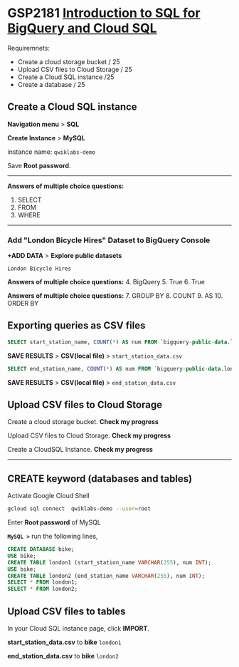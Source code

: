 GSP2181 [Introduction to SQL for BigQuery and Cloud SQL](https://google.qwiklabs.com/games/447/labs/1371)
===

Requiremnets:
- Create a cloud storage bucket / 25
- Upload CSV files to Cloud Storage / 25
- Create a Cloud SQL instance /25
- Create a database / 25

## Create a Cloud SQL instance

**Navigation menu** > **SQL**

**Create Instance** > **MySQL**

instance name: 
`qwiklabs-demo`

Save **Root password**.

* * *

**Answers of multiple choice questions:**
1. SELECT
2. FROM
3. WHERE

* * *

### Add "London Bicycle Hires" Dataset to BigQuery Console

**+ADD DATA** > **Explore public datasets**

`London Bicycle Hires`

**Answers of multiple choice questions:**
4. BigQuery
5. True
6. True

**Answers of multiple choice questions:**
7. GROUP BY
8. COUNT
9. AS
10. ORDER BY


## Exporting queries as CSV files

```sql
SELECT start_station_name, COUNT(*) AS num FROM `bigquery-public-data.london_bicycles.cycle_hire` GROUP BY start_station_name ORDER BY num DESC;
```
**SAVE RESULTS** > **CSV(local file)** >
 `start_station_data.csv`

```sql
SELECT end_station_name, COUNT(*) AS num FROM `bigquery-public-data.london_bicycles.cycle_hire` GROUP BY end_station_name ORDER BY num DESC;
```

**SAVE RESULTS** > **CSV(local file)** > 
`end_station_data.csv`

## Upload CSV files to Cloud Storage

Create a cloud storage bucket.
**Check my progress**

Upload CSV files to Cloud Storage.
**Check my progress**

Create a CloudSQL Instance.
**Check my progress**

* * *

## CREATE keyword (databases and tables)

Activate Google Cloud Shell

```bash
gcloud sql connect  qwiklabs-demo --user=root
```

Enter **Root password** of MySQL


**`MySQL >`** run the following lines,
```sql
CREATE DATABASE bike;
USE bike;
CREATE TABLE london1 (start_station_name VARCHAR(255), num INT);
USE bike;
CREATE TABLE london2 (end_station_name VARCHAR(255), num INT);
SELECT * FROM london1;
SELECT * FROM london2;
```

## Upload CSV files to tables


In your Cloud SQL instance page, click **IMPORT**.

**start_station_data.csv** to **bike**
`london1`

**end_station_data.csv** to **bike**
`london2`